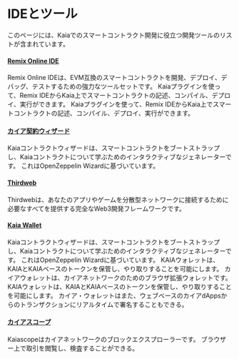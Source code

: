 # IDEとツール

このページには、Kaiaでのスマートコントラクト開発に役立つ開発ツールのリストが含まれています。

#### [Remix Online IDE](https://remix.ethereum.org/)<a href="#remix-ide" id="remix-ide"></a>

Remix Online IDEは、EVM互換のスマートコントラクトを開発、デプロイ、デバッグ、テストするための強力なツールセットです。 Kaiaプラグインを使って、Remix IDEからKaia上でスマートコントラクトの記述、コンパイル、デプロイ、実行ができます。 Kaiaプラグインを使って、Remix IDEからKaia上でスマートコントラクトの記述、コンパイル、デプロイ、実行ができます。

#### [カイア契約ウィザード](https://wizard.kaia.io)<a href="#kaia-contract-wizard" id="kaia-contract-wizard"></a>

Kaiaコントラクトウィザードは、スマートコントラクトをブートストラップし、Kaiaコントラクトについて学ぶためのインタラクティブなジェネレーターです。 これはOpenZeppelin Wizardに基づいています。

#### [Thirdweb](../deploy/thirdweb.md) <a href="#thirdweb" id="thirdweb"></a>

Thirdwebは、あなたのアプリやゲームを分散型ネットワークに接続するために必要なすべてを提供する完全なWeb3開発フレームワークです。

#### [Kaia Wallet](../../tools/wallets/kaia-wallet.md) <a href="#kaia-wallet" id="kaia-wallet"></a>

Kaiaコントラクトウィザードは、スマートコントラクトをブートストラップし、Kaiaコントラクトについて学ぶためのインタラクティブなジェネレーターです。 これはOpenZeppelin Wizardに基づいています。 KAIAウォレットは、KAIAとKAIAベースのトークンを保管し、やり取りすることを可能にします。 カイアウォレットは、カイアネットワークのためのブラウザ拡張ウォレットです。 KAIAウォレットは、KAIAとKAIAベースのトークンを保管し、やり取りすることを可能にします。 カイア・ウォレットはまた、ウェブベースのカイアdAppsからのトランザクションにリアルタイムで署名することもできる。

#### [カイアスコープ](../../tools/block-explorers/kaiascope.md)<a href="#kaiascope" id="kaiascope"></a>

Kaiascopeはカイアネットワークのブロックエクスプローラーです。 ブラウザー上で取引を閲覧し、検査することができる。